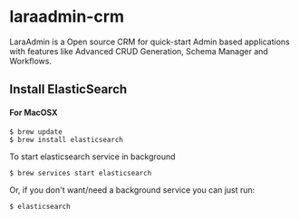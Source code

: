 # laraadmin-crm
LaraAdmin is a Open source CRM for quick-start Admin based applications with features like Advanced CRUD Generation, Schema Manager and Workflows.

## Install ElasticSearch

#### For MacOSX
```
$ brew update
$ brew install elasticsearch
```

To start elasticsearch service in background
```
$ brew services start elasticsearch
```

Or, if you don't want/need a background service you can just run:

```
$ elasticsearch
```